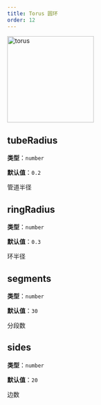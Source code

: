 ```yaml
---
title: Torus 圆环
order: 12
---
```


<img alt="torus" src="https://gw.alipayobjects.com/mdn/rms_6ae20b/afts/img/A*So7oT4qDvLkAAAAAAAAAAAAAARQnAQ" height='200'/>

## tubeRadius

**类型**：`number`

**默认值**：`0.2`

管道半径

## ringRadius

**类型**：`number`

**默认值**：`0.3`

环半径

## segments

**类型**：`number`

**默认值**：`30`

分段数

## sides

**类型**：`number`

**默认值**：`20`

边数
